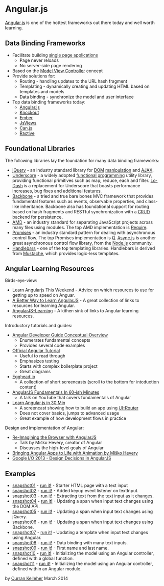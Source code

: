 # Angular.js

[Angular.js](http://angularjs.org/) is one of the hottest frameworks out there today and well worth learning.

## Data Binding Frameworks

 * Facilitate building [single page applications](http://en.wikipedia.org/wiki/Single-page_application)
   * Page never reloads
   * No server-side page rendering
 * Based on the [Model View Controller](http://en.wikipedia.org/wiki/Model%E2%80%93view%E2%80%93controller) concept
 * Provide solutions for:
   * Routing - handling updates to the URL hash fragment
   * Templating - dynamically creating and updating HTML based on templates and models
   * Data binding - synchronize the model and user interface
 * Top data binding frameworks today:
   * [Angular.js](http://angularjs.org/)
   * [Knockout](http://knockoutjs.com/)
   * [Ember](http://emberjs.com/)
   * [JsViews](http://www.jsviews.com/#jsviews)
   * [Can.js](http://canjs.com/)
   * [Ractive](http://www.ractivejs.org/)

## Foundational Libraries

The following libraries lay the foundation for many data binding frameworks:

 * [jQuery](http://jquery.com/) - an industry standard library for [DOM](http://en.wikipedia.org/wiki/Document_Object_Model) [manipulation](https://api.jquery.com/category/manipulation/) and [AJAX](http://en.wikipedia.org/wiki/Ajax_(programming)).
 * [Underscore](http://underscorejs.org/) - a widely adopted [functional programming](http://en.wikipedia.org/wiki/Functional_programming) utility library, providing functional primitives such as map, reduce, each and filter. [Lo-Dash](http://lodash.com/) is a replacement for Underscore that boasts performance increases, bug fixes and additional features.
 * [Backbone](http://backbonejs.org/) - a tried and true bare bones MVC framework that provides fundamental features such as events, observable properties, and class-like inheritance. Backbone also has foundational support for routing based on hash fragments and RESTful synchronization with a [CRUD](http://en.wikipedia.org/wiki/Create,_read,_update_and_delete) backend for persistence.
 * [AMD](https://github.com/amdjs/amdjs-api/wiki/AMD) - an industry standard for separating JavaScript projects across many files using modules. The top AMD implementation is [Require](http://requirejs.org/).
 * [Promises](http://howtonode.org/promises) - an industry standard pattern for dealing with asynchronous control flow. The top Promises implementation is [Q](https://github.com/kriskowal/q). [Async.js](https://github.com/caolan/async) is another great asynchronous control flow library, from the [Node.js](http://nodejs.org/) community.
 * [Handlebars](http://handlebarsjs.com/) - one of the top templating libraries. Handlebars is derived from [Mustache](http://mustache.github.io/), which provides logic-less templates.

## Angular Learning Resources

Birds-eye-view:

 * [Learn Angularjs This Weekend](http://joelhooks.com/blog/2013/08/03/learn-angularjs-in-a-weekend/) - Advice on which resources to use for getting up to speed on Anguar.
 * [A Better Way to Learn AngularJS](http://www.thinkster.io/angularjs/GtaQ0oMGIl/a-better-way-to-learn-angularjs) - A great collection of links to resources for learning Angular.
 * [AngularJS-Learning](https://github.com/jmcunningham/AngularJS-Learning) - A kithen sink of links to Angular learning resources.

Introductory tutorials and guides:

 * [Angular Developer Guide Conceptual Overview](http://docs.angularjs.org/guide/concepts)
   * Enumerates fundamental concepts
   * Provides several code examples
 * [Official Angular Tutorial](http://docs.angularjs.org/tutorial)
   * Useful to read through
   * Emphasizes testing
   * Starts with complex boilerplate project
   * Great diagrams
 * [Egghead.io](https://egghead.io/tags/AngularJS)
   * A collection of short screencasts (scroll to the bottom for intoduction content)
 * [AngularJS Fundamentals In 60-ish Minutes](https://www.youtube.com/watch?v=i9MHigUZKEM)
   * A talk on YouTube that covers fundamentals of Angular
 * [Learn Angular.js in 30 Min](https://www.youtube.com/watch?v=QETUuZ27N0w)
   * A screencast showing how to build an app using [UI-Router](https://github.com/angular-ui/ui-router)
   * Does not cover basics, jumps to advanced usage
   * Great example of how development flows in practice

Design and implementation of Angular:

 * [Re-Imagining the Browser with AngularJS](https://www.youtube.com/watch?v=ersEb9vTX3Y)
   * Talk by Miško Hevery, creator of Angular
   * Discusses the high-level goals of Angular
 * [Bringing Angular Apps to Life with Animation by Miško Hevery](https://www.youtube.com/watch?v=cF_JsA9KsDM)
 * [Google I/O 2013 - Design Decisions in AngularJS](https://www.youtube.com/watch?v=HCR7i5F5L8c)

## Examples

 * [snapshot01](https://github.com/curran/screencasts/tree/gh-pages/introToAngular/examples/snapshots/snapshot01) - [run it!](http://curran.github.io/screencasts/introToAngular/examples/snapshots/snapshot01) - Starter HTML page with a text input
 * [snapshot02](https://github.com/curran/screencasts/tree/gh-pages/introToAngular/examples/snapshots/snapshot02) - [run it!](http://curran.github.io/screencasts/introToAngular/examples/snapshots/snapshot02) - Added keyup event listener on textInput.
 * [snapshot03](https://github.com/curran/screencasts/tree/gh-pages/introToAngular/examples/snapshots/snapshot03) - [run it!](http://curran.github.io/screencasts/introToAngular/examples/snapshots/snapshot03) - Extracting text from the text input as it changes.
 * [snapshot04](https://github.com/curran/screencasts/tree/gh-pages/introToAngular/examples/snapshots/snapshot04) - [run it!](http://curran.github.io/screencasts/introToAngular/examples/snapshots/snapshot04) - Updating a span when input text changes using the DOM API.
 * [snapshot05](https://github.com/curran/screencasts/tree/gh-pages/introToAngular/examples/snapshots/snapshot05) - [run it!](http://curran.github.io/screencasts/introToAngular/examples/snapshots/snapshot05) - Updating a span when input text changes using jQuery.
 * [snapshot06](https://github.com/curran/screencasts/tree/gh-pages/introToAngular/examples/snapshots/snapshot06) - [run it!](http://curran.github.io/screencasts/introToAngular/examples/snapshots/snapshot06) - Updating a span when input text changes using Backbone.
 * [snapshot07](https://github.com/curran/screencasts/tree/gh-pages/introToAngular/examples/snapshots/snapshot07) - [run it!](http://curran.github.io/screencasts/introToAngular/examples/snapshots/snapshot07) - Updating a template when input text changes using Angular.
 * [snapshot08](https://github.com/curran/screencasts/tree/gh-pages/introToAngular/examples/snapshots/snapshot08) - [run it!](http://curran.github.io/screencasts/introToAngular/examples/snapshots/snapshot08) - Data binding with many text inputs.
 * [snapshot09](https://github.com/curran/screencasts/tree/gh-pages/introToAngular/examples/snapshots/snapshot09) - [run it!](http://curran.github.io/screencasts/introToAngular/examples/snapshots/snapshot09) - First name and last name.
 * [snapshot10](https://github.com/curran/screencasts/tree/gh-pages/introToAngular/examples/snapshots/snapshot10) - [run it!](http://curran.github.io/screencasts/introToAngular/examples/snapshots/snapshot10) - Initializing the model using an Angular controller, defined with a global function.
 * [snapshot11](https://github.com/curran/screencasts/tree/gh-pages/introToAngular/examples/snapshots/snapshot11) - [run it!](http://curran.github.io/screencasts/introToAngular/examples/snapshots/snapshot11) - Initializing the model using an Angular controller, defined within an Angular module.

by [Curran Kelleher](https://github.com/curran/portfolio) March 2014
